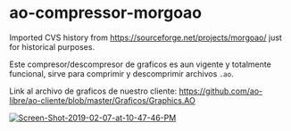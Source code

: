 # ao-compressor-morgoao

Imported CVS history from https://sourceforge.net/projects/morgoao/ just for historical purposes.


Este compresor/descompresor de graficos es aun vigente y totalmente funcional, sirve para comprimir y descomprimir archivos `.ao`.

Link al archivo de graficos de nuestro cliente:
https://github.com/ao-libre/ao-cliente/blob/master/Graficos/Graphics.AO


<a href="https://imgbb.com/"><img src="https://i.ibb.co/vDn4gSK/Screen-Shot-2019-02-07-at-10-47-46-PM.png" alt="Screen-Shot-2019-02-07-at-10-47-46-PM" border="0"></a>
